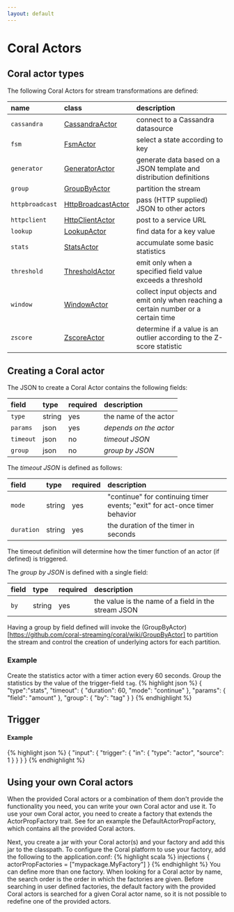 ```yaml
---
layout: default
---
```

<!--
   Licensed to the Apache Software Foundation (ASF) under one or more
   contributor license agreements.  See the NOTICE file distributed with
   this work for additional information regarding copyright ownership.
   The ASF licenses this file to You under the Apache License, Version 2.0
   (the "License"); you may not use this file except in compliance with
   the License.  You may obtain a copy of the License at

       http://www.apache.org/licenses/LICENSE-2.0

   Unless required by applicable law or agreed to in writing, software
   distributed under the License is distributed on an "AS IS" BASIS,
   WITHOUT WARRANTIES OR CONDITIONS OF ANY KIND, either express or implied.
   See the License for the specific language governing permissions and
   limitations under the License.
-->
# Coral Actors

## Coral actor types
The following Coral Actors for stream transformations are defined:

name         | class | description
:----------- | :---- | :----------
`cassandra`  | [CassandraActor](/actors/cassandra/) | connect to a Cassandra datasource
`fsm`        | [FsmActor](/actors/fsm/) | select a state according to key
`generator` | [GeneratorActor](/actors/generate/) | generate data based on a JSON template and distribution definitions
`group`      | [GroupByActor](/actors/group/) | partition the stream
`httpbroadcast` | [HttpBroadcastActor](/actors/httpbroadcast/) | pass (HTTP supplied) JSON to other actors
`httpclient` | [HttpClientActor](/actors/httpclient/) | post to a service URL
`lookup`     | [LookupActor](/actors/lookup/) | find data for a key value
`stats`      | [StatsActor](/actors/stats/) | accumulate some basic statistics
`threshold`  | [ThresholdActor](/actors/threshold/) | emit only when a specified field value exceeds a threshold
`window`     | [WindowActor](/actors/window/) | collect input objects and emit only when reaching a certain number or a certain time
`zscore`     | [ZscoreActor](/actors/zscore/) | determine if a value is an outlier according to the Z-score statistic

## Creating a Coral actor
The JSON to create a Coral Actor contains the following fields:

field     | type     | required | description
:-------- | :------- | :------- | :------------
`type`    | string   | yes | the name of the actor
`params`  | json     | yes | _depends on the actor_
`timeout` | json     | no | _timeout JSON_
`group`   | json     | no | _group by JSON_

The _timeout JSON_ is defined as follows:

field | type | required | description
:---- | :--- | :--- | :---------
`mode`     | string | yes | "continue" for continuing timer events; "exit" for act-once timer behavior
`duration` | string | yes | the duration of the timer in seconds

The timeout definition will determine how the timer function of an actor (if defined) is triggered.

The _group by JSON_ is defined with a single field:

field | type   | required | description
:---- | :----- | :------- | :---------
`by`  | string | yes | the value is the name of a field in the stream JSON

Having a group by field defined will invoke the (GroupByActor)[https://github.com/coral-streaming/coral/wiki/GroupByActor] to partition the stream and control the creation of underlying actors for each partition.

### Example
Create the statistics actor with a timer action every 60 seconds.
Group the statistics by the value of the trigger-field `tag`.
{% highlight json %}
{ "type":"stats",
  "timeout": {
    "duration": 60,
    "mode": "continue"
  },
  "params": {
    "field": "amount"
  },
  "group": {
    "by": "tag"
  }
}
{% endhighlight %}

## Trigger
#### Example
{% highlight json %}
{ "input":
  { "trigger":
    { "in":
      { "type": "actor",
        "source": 1
      }
    }
  }
}
{% endhighlight %}

## Using your own Coral actors
When the provided Coral actors or a combination of them don't provide the functionality you need, you can write your own Coral actor and use it. To use your own Coral actor, you need to create a factory that extends the ActorPropFactory trait. See for an example the DefaultActorPropFactory, which contains all the provided Coral actors.

Next, you create a jar with your Coral actor(s) and your factory and add this jar to the classpath. To configure the Coral platform to use your factory, add the following to the application.conf:
{% highlight scala %}
injections {
    actorPropFactories = ["mypackage.MyFactory"]
}
{% endhighlight %}
You can define more than one factory. When looking for a Coral actor by name, the search order is the order in which the factories are given. Before searching in user defined factories, the default factory with the provided Coral actors is searched for a given Coral actor name, so it is not possible to redefine one of the provided actors.